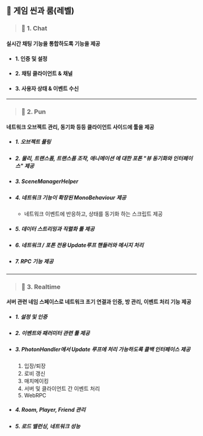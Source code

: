 

## 🔄 게임 씬과 룸(레벨)


> ### 📄  1. Chat

#### 실시간 채팅 기능을 통합하도록 기능을 제공

* #### 1. 인증 및 설정
* #### 2. 채팅 클라이언트 & 채널
* #### 3. 사용자 상태 & 이벤트 수신

---

> ### 📄  2. Pun

#### 네트워크 오브젝트 관리, 동기화 등등 클라이언트 사이드에 툴을 제공

* ##### 1. 오브젝트 풀링
* ##### 2. 물리, 트랜스폼, 트랜스폼 조작, 애니메이션 에 대한 포톤 "뷰 동기화와 인터페이스" 제공
* ##### 3. SceneManagerHelper
* ##### 4. 네트워크 기능이 확장된 MonoBehaviour 제공 
  * 네트워크 이벤트에 반응하고, 상태를 동기화 하는 스크립트 제공
* ##### 5. 데이터 스트리밍과 직렬화 툴 제공
* ##### 6. 네트워크 / 포톤 전용 Update루프 핸들러와 메시지 처리
* ##### 7. RPC 기능 제공

---

> ### 📄  3. Realtime

#### 서버 관련 네임 스페이스로 네트워크 초기 연결과 인증, 방 관리, 이벤트 처리 기능 제공

* ##### 1. 설정 및 인증
* ##### 2. 이벤트와 패러미터 관련 툴 제공
* ##### 3. PhotonHandler에서 Update 루프에 처리 가능하도록 콜백 인터페이스 제공
    1. 입장/퇴장
    2. 로비 갱신
    3. 매치메이킹
    4. 서버 및 클라이언트 간 이벤트 처리
    5. WebRPC 
* ##### 4. Room, Player, Friend 관리
* ##### 5. 로드 밸런싱, 네트워크 성능
